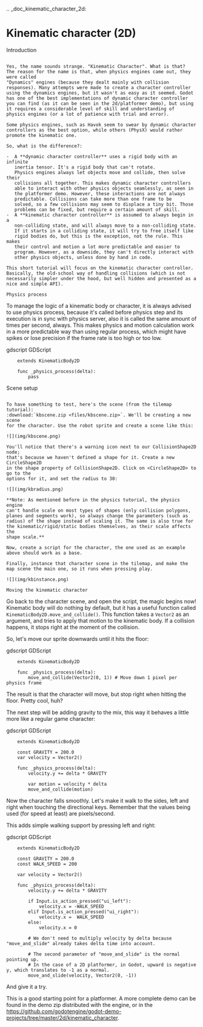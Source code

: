 .. _doc_kinematic_character_2d:

Kinematic character (2D)
========================

Introduction
~~~~~~~~~~~~

Yes, the name sounds strange. "Kinematic Character". What is that?
The reason for the name is that, when physics engines came out, they were called
"Dynamics" engines (because they dealt mainly with collision
responses). Many attempts were made to create a character controller
using the dynamics engines, but it wasn't as easy as it seemed. Godot
has one of the best implementations of dynamic character controller
you can find (as it can be seen in the 2d/platformer demo), but using
it requires a considerable level of skill and understanding of
physics engines (or a lot of patience with trial and error).

Some physics engines, such as Havok seem to swear by dynamic character
controllers as the best option, while others (PhysX) would rather
promote the kinematic one.

So, what is the difference?:

-  A **dynamic character controller** uses a rigid body with an infinite
   inertia tensor. It's a rigid body that can't rotate.
   Physics engines always let objects move and collide, then solve their
   collisions all together. This makes dynamic character controllers
   able to interact with other physics objects seamlessly, as seen in
   the platformer demo. However, these interactions are not always
   predictable. Collisions can take more than one frame to be
   solved, so a few collisions may seem to displace a tiny bit. Those
   problems can be fixed, but require a certain amount of skill.
-  A **kinematic character controller** is assumed to always begin in a
   non-colliding state, and will always move to a non-colliding state.
   If it starts in a colliding state, it will try to free itself like
   rigid bodies do, but this is the exception, not the rule. This makes
   their control and motion a lot more predictable and easier to
   program. However, as a downside, they can't directly interact with
   other physics objects, unless done by hand in code.

This short tutorial will focus on the kinematic character controller.
Basically, the old-school way of handling collisions (which is not
necessarily simpler under the hood, but well hidden and presented as a
nice and simple API).

Physics process
~~~~~~~~~~~~~~~

To manage the logic of a kinematic body or character, it is always
advised to use physics process, because it's called before physics step and its execution is
in sync with physics server, also it is called the same amount of times
per second, always. This makes physics and motion calculation work in a
more predictable way than using regular process, which might have spikes
or lose precision if the frame rate is too high or too low.

gdscript GDScript

```
    extends KinematicBody2D

    func _physics_process(delta):
        pass
```


Scene setup
~~~~~~~~~~~

To have something to test, here's the scene (from the tilemap tutorial):
:download:`kbscene.zip <files/kbscene.zip>`. We'll be creating a new scene
for the character. Use the robot sprite and create a scene like this:

![](img/kbscene.png)

You'll notice that there's a warning icon next to our CollisionShape2D node;
that's because we haven't defined a shape for it. Create a new CircleShape2D
in the shape property of CollisionShape2D. Click on <CircleShape2D> to go to the
options for it, and set the radius to 30:

![](img/kbradius.png)

**Note: As mentioned before in the physics tutorial, the physics engine
can't handle scale on most types of shapes (only collision polygons,
planes and segments work), so always change the parameters (such as
radius) of the shape instead of scaling it. The same is also true for
the kinematic/rigid/static bodies themselves, as their scale affects the
shape scale.**

Now, create a script for the character, the one used as an example
above should work as a base.

Finally, instance that character scene in the tilemap, and make the
map scene the main one, so it runs when pressing play.

![](img/kbinstance.png)

Moving the kinematic character
~~~~~~~~~~~~~~~~~~~~~~~~~~~~~~

Go back to the character scene, and open the script, the magic begins
now! Kinematic body will do nothing by default, but it has a
useful function called
`KinematicBody2D.move_and_collide()`.
This function takes a `Vector2` as
an argument, and tries to apply that motion to the kinematic body. If a
collision happens, it stops right at the moment of the collision.

So, let's move our sprite downwards until it hits the floor:

gdscript GDScript

```
    extends KinematicBody2D

    func _physics_process(delta):
        move_and_collide(Vector2(0, 1)) # Move down 1 pixel per physics frame
```

The result is that the character will move, but stop right when
hitting the floor. Pretty cool, huh?

The next step will be adding gravity to the mix, this way it behaves a
little more like a regular game character:

gdscript GDScript

```
    extends KinematicBody2D

    const GRAVITY = 200.0
    var velocity = Vector2()

    func _physics_process(delta):
        velocity.y += delta * GRAVITY

        var motion = velocity * delta
        move_and_collide(motion)
```

Now the character falls smoothly. Let's make it walk to the sides, left
and right when touching the directional keys. Remember that the values
being used (for speed at least) are pixels/second.

This adds simple walking support by pressing left and right:

gdscript GDScript

```
    extends KinematicBody2D

    const GRAVITY = 200.0
    const WALK_SPEED = 200

    var velocity = Vector2()

    func _physics_process(delta):
        velocity.y += delta * GRAVITY

        if Input.is_action_pressed("ui_left"):
            velocity.x = -WALK_SPEED
        elif Input.is_action_pressed("ui_right"):
            velocity.x =  WALK_SPEED
        else:
            velocity.x = 0

        # We don't need to multiply velocity by delta because "move_and_slide" already takes delta time into account.

        # The second parameter of "move_and_slide" is the normal pointing up.
        # In the case of a 2D platformer, in Godot, upward is negative y, which translates to -1 as a normal.
        move_and_slide(velocity, Vector2(0, -1))
```

And give it a try.

This is a good starting point for a platformer. A more complete demo can be found in the demo zip distributed with the
engine, or in the
https://github.com/godotengine/godot-demo-projects/tree/master/2d/kinematic_character.
